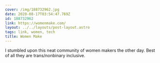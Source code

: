 ```yaml
---
cover: /img/188732962.jpg
date: 2020-08-17T03:54:47.769Z
id: 188732962
link: https://womenmake.com/
layout: ../../layouts/post-layout.astro
tags: link, women, tech
title: Women Make
---
```


I stumbled upon this neat community of women makers the other day. Best of all they are trans/nonbinary inclusive.
